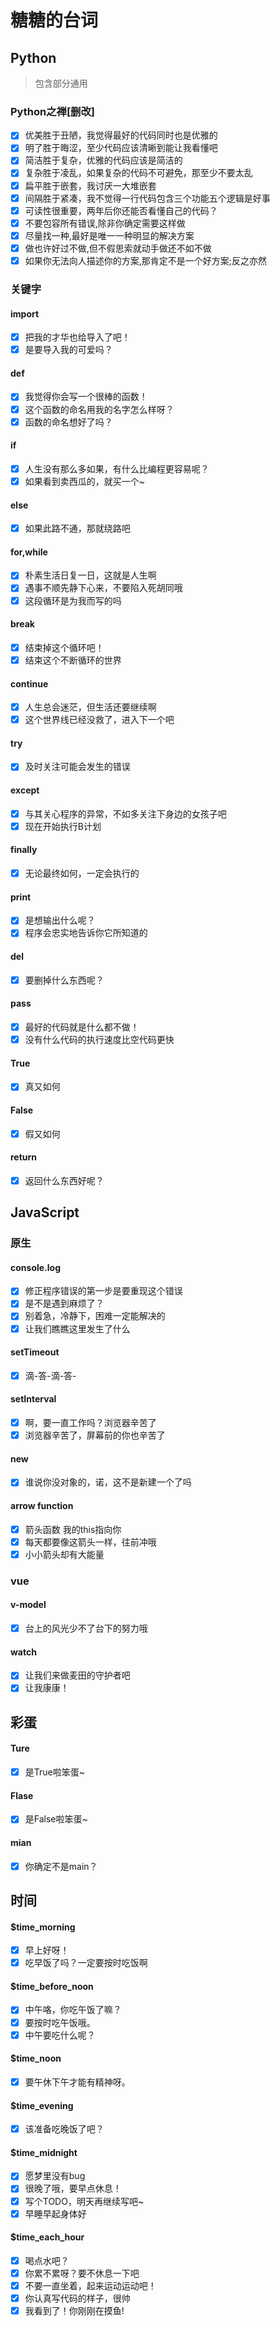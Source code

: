 # 糖糖的台词

## Python

> 包含部分通用

### Python之禅[删改]

- [x] 优美胜于丑陋，我觉得最好的代码同时也是优雅的
- [x] 明了胜于晦涩，至少代码应该清晰到能让我看懂吧
- [x] 简洁胜于复杂，优雅的代码应该是简洁的
- [x] 复杂胜于凌乱，如果复杂的代码不可避免，那至少不要太乱
- [x] 扁平胜于嵌套，我讨厌一大堆嵌套
- [x] 间隔胜于紧凑，我不觉得一行代码包含三个功能五个逻辑是好事
- [x] 可读性很重要，两年后你还能否看懂自己的代码？
- [x] 不要包容所有错误,除非你确定需要这样做
- [x] 尽量找一种,最好是唯一一种明显的解决方案
- [x] 做也许好过不做,但不假思索就动手做还不如不做
- [x] 如果你无法向人描述你的方案,那肯定不是一个好方案;反之亦然

### 关键字

#### import

- [x] 把我的才华也给导入了吧！
- [x] 是要导入我的可爱吗？

#### def

- [x] 我觉得你会写一个很棒的函数！
- [x] 这个函数的命名用我的名字怎么样呀？
- [x] 函数的命名想好了吗？

#### if

- [x] 人生没有那么多如果，有什么比编程更容易呢？
- [x] 如果看到卖西瓜的，就买一个~

#### else

- [x] 如果此路不通，那就绕路吧

#### for,while

- [x] 朴素生活日复一日，这就是人生啊
- [x] 遇事不顺先静下心来，不要陷入死胡同哦
- [x] 这段循环是为我而写的吗

#### break

- [x] 结束掉这个循环吧！
- [x] 结束这个不断循环的世界

#### continue

- [x] 人生总会迷茫，但生活还要继续啊
- [x] 这个世界线已经没救了，进入下一个吧

#### try

- [x] 及时关注可能会发生的错误

#### except

- [x] 与其关心程序的异常，不如多关注下身边的女孩子吧
- [x] 现在开始执行B计划

#### finally

- [x] 无论最终如何，一定会执行的

#### print

- [x] 是想输出什么呢？
- [x] 程序会忠实地告诉你它所知道的

#### del

- [x] 要删掉什么东西呢？

#### pass

- [x] 最好的代码就是什么都不做！
- [x] 没有什么代码的执行速度比空代码更快

#### True

- [x] 真又如何

#### False

- [x] 假又如何

#### return

- [x] 返回什么东西好呢？

## JavaScript

### 原生

#### console.log

- [x] 修正程序错误的第一步是要重现这个错误
- [x] 是不是遇到麻烦了？
- [x] 别着急，冷静下，困难一定能解决的
- [x] 让我们瞧瞧这里发生了什么

#### setTimeout

- [x] 滴-答-滴-答-

#### setInterval

- [x] 啊，要一直工作吗？浏览器辛苦了
- [x] 浏览器辛苦了，屏幕前的你也辛苦了

#### new

- [x] 谁说你没对象的，诺，这不是新建一个了吗

#### arrow function

- [x] 箭头函数 我的this指向你
- [x] 每天都要像这箭头一样，往前冲哦
- [x] 小小箭头却有大能量

### vue

#### v-model

- [x] 台上的风光少不了台下的努力哦

#### watch

- [x] 让我们来做麦田的守护者吧
- [x] 让我康康！

## 彩蛋

#### Ture

- [x] 是True啦笨蛋~

#### Flase

- [x] 是False啦笨蛋~

#### mian

- [x] 你确定不是main？

## 时间

#### $time_morning

- [x] 早上好呀！
- [x] 吃早饭了吗？一定要按时吃饭啊

#### $time_before_noon

- [x] 中午咯，你吃午饭了嘛？
- [x] 要按时吃午饭哦。
- [x] 中午要吃什么呢？

#### $time_noon

- [x] 要午休下午才能有精神呀。

#### $time_evening

- [x] 该准备吃晚饭了吧？

#### $time_midnight

- [x] 愿梦里没有bug
- [x] 很晚了哦，要早点休息！
- [x] 写个TODO，明天再继续写吧~
- [x] 早睡早起身体好

#### $time_each_hour

- [x] 喝点水吧？
- [x] 你累不累呀？要不休息一下吧
- [x] 不要一直坐着，起来运动运动吧！
- [x] 你认真写代码的样子，很帅
- [x] 我看到了！你刚刚在摸鱼!